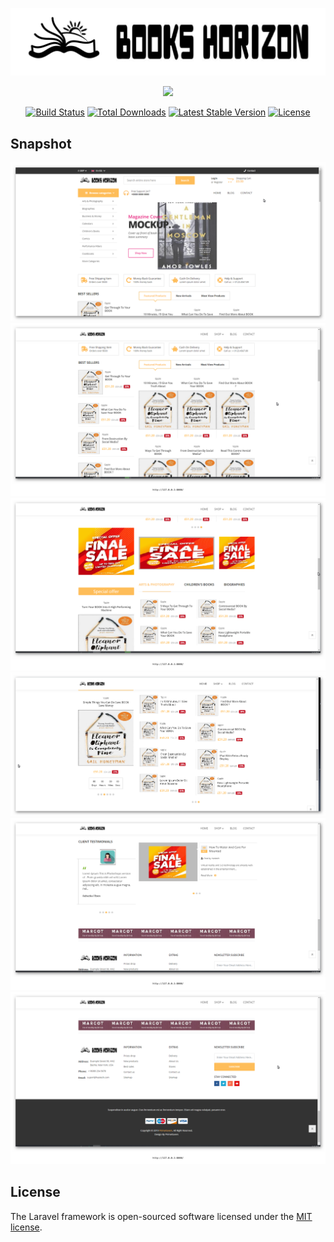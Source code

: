 
<p align="center"><a href="https://travis-ci.org/laravel/framework"><img src="https://github.com/primexavier/BookHorizon/blob/master/public/frontend/image/logo.png" alt="Build Status"></a></p>
<p align="center"><img src="https://res.cloudinary.com/dtfbvvkyp/image/upload/v1566331377/laravel-logolockup-cmyk-red.svg" width="400"></p>

<p align="center">
<a href="https://travis-ci.org/laravel/framework"><img src="https://travis-ci.org/laravel/framework.svg" alt="Build Status"></a>
<a href="https://packagist.org/packages/laravel/framework"><img src="https://poser.pugx.org/laravel/framework/d/total.svg" alt="Total Downloads"></a>
<a href="https://packagist.org/packages/laravel/framework"><img src="https://poser.pugx.org/laravel/framework/v/stable.svg" alt="Latest Stable Version"></a>
<a href="https://packagist.org/packages/laravel/framework"><img src="https://poser.pugx.org/laravel/framework/license.svg" alt="License"></a>
</p>

## Snapshot

![Image of Yaktocat](https://github.com/primexavier/BookHorizon/blob/master/Snapshot/Snapshot%20(1).png)
![Image of Yaktocat](https://github.com/primexavier/BookHorizon/blob/master/Snapshot/Snapshot%20(2).png)
![Image of Yaktocat](https://github.com/primexavier/BookHorizon/blob/master/Snapshot/Snapshot%20(3).png)
![Image of Yaktocat](https://github.com/primexavier/BookHorizon/blob/master/Snapshot/Snapshot%20(4).png)
![Image of Yaktocat](https://github.com/primexavier/BookHorizon/blob/master/Snapshot/Snapshot%20(5).png)
![Image of Yaktocat](https://github.com/primexavier/BookHorizon/blob/master/Snapshot/Snapshot%20(6).png)


## License

The Laravel framework is open-sourced software licensed under the [MIT license](https://opensource.org/licenses/MIT).
